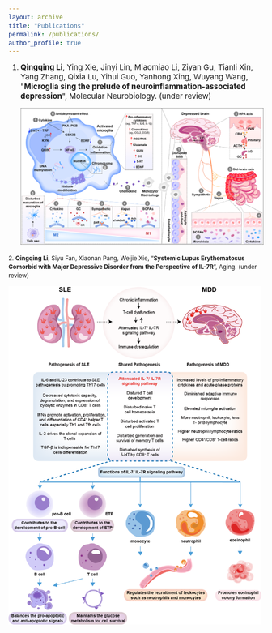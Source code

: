 ```yaml
---
layout: archive
title: "Publications"
permalink: /publications/
author_profile: true
---
```

1. <span style="font-size:15px;">**Qingqing Li**, Ying Xie, Jinyi Lin, Miaomiao Li, Ziyan Gu, Tianli Xin, Yang Zhang, Qixia Lu, Yihui Guo, Yanhong Xing, Wuyang Wang, "**Microglia sing the prelude of neuroinflammation-associated depression**", Molecular Neurobiology. (under review)</span>

   <img src="/images/1.png" width="500">

<small>2. **Qingqing Li**, Siyu Fan, Xiaonan Pang, Weijie Xie, “**Systemic Lupus Erythematosus Comorbid with Major Depressive Disorder from the Perspective of IL-7R**”, Aging. (under review)

   <img src="/images/2.png" width="500">
